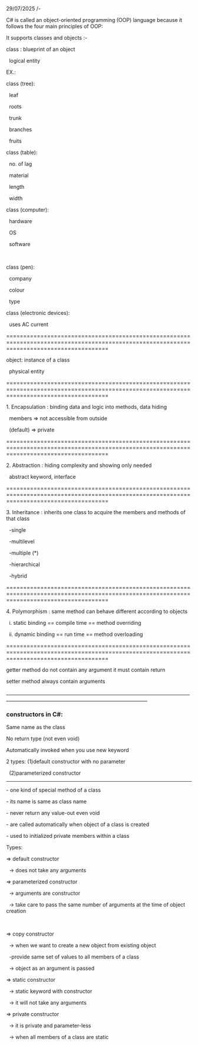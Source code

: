29/07/2025 /-



C# is called an object-oriented programming (OOP) language because it follows the four main principles of OOP:





It supports classes and objects :-



class : blueprint of an object

&nbsp;	logical entity

EX.:

class (tree):

&nbsp;	leaf

&nbsp;	roots

&nbsp;	trunk

&nbsp;	branches

&nbsp;	fruits



class (table):

&nbsp;	no. of lag

&nbsp;	material

&nbsp;	length

&nbsp;	width



class (computer):

&nbsp;	hardware

&nbsp;	OS

&nbsp;	software

&nbsp;	

class (pen):

&nbsp;	company

&nbsp;	colour

&nbsp;	type



class (electronic devices):

&nbsp;	uses AC current





==========================================================================================================================================



object: instance of a class

&nbsp;	physical entity





==========================================================================================================================================

1\. Encapsulation : binding data and logic into methods, data hiding 

&nbsp;	members => not accessible from outside 

&nbsp;	(default) => private

==========================================================================================================================================

2\. Abstraction : hiding complexity and showing only needed

&nbsp;	abstract keyword, interface 

==========================================================================================================================================

3\. Inheritance : inherits one class to acquire the members and methods of that class

&nbsp;	-single

&nbsp;	-multilevel

&nbsp;	-multiple (\*)

&nbsp;	-hierarchical

&nbsp;	-hybrid

==========================================================================================================================================



4\. Polymorphism : same method can behave different according to objects



&nbsp;	i.  static binding == compile time == method overriding

&nbsp;	ii. dynamic binding == run time == method overloading



==========================================================================================================================================

getter method do not contain any argument it must contain return

setter method always contain arguments





\_\_\_\_\_\_\_\_\_\_\_\_\_\_\_\_\_\_\_\_\_\_\_\_\_\_\_\_\_\_\_\_\_\_\_\_\_\_\_\_\_\_\_\_\_\_\_\_\_\_\_\_\_\_\_\_\_\_\_\_\_\_\_\_\_\_\_\_\_\_\_\_\_\_\_\_\_\_\_\_\_\_\_\_\_\_\_\_\_\_\_\_\_\_\_\_\_\_\_\_\_\_\_\_\_\_\_\_\_\_\_\_\_\_\_\_\_\_\_\_\_\_\_\_\_\_\_\_\_\_\_\_\_\_\_\_\_\_



### constructors in C#:



Same name as the class

No return type (not even void)

Automatically invoked when you use new keyword

2 types:	 (1)default constructor with no parameter 

&nbsp;		 (2)parameterized constructor 



------------------------------------------------------------------------------------------------------------------------------------------



\- one kind of special method of a class

\- its name is same as class name

\- never return any value-out even void

\- are called automatically when object of a class is created

\- used to initialized private members within a class



Types:

=> default constructor 

&nbsp;	-> does not take any arguments



=> parameterized constructor 

&nbsp;	-> arguments are constructor

&nbsp;	-> take care to pass the same number of arguments at the time of object creation

&nbsp;

=> copy constructor 

&nbsp;	-> when we want to create a new object from existing object 

&nbsp;		-provide same set of values to all members of a class 

&nbsp;	-> object as an argument is passed 



=> static constructor

&nbsp;	-> static keyword with constructor 

&nbsp;	-> it will not take any arguments



=> private constructor

&nbsp;	-> it is private and parameter-less

&nbsp;	-> when all members of a class are static





